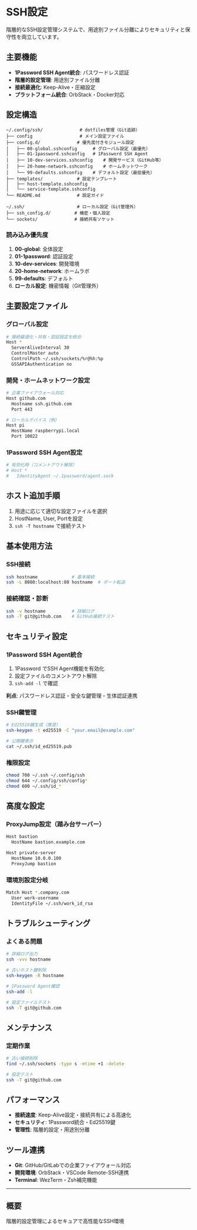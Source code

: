 # SSH設定

階層的なSSH設定管理システムで、用途別ファイル分離によりセキュリティと保守性を両立しています。

## 主要機能

- **1Password SSH Agent統合**: パスワードレス認証
- **階層的設定管理**: 用途別ファイル分離
- **接続最適化**: Keep-Alive・圧縮設定
- **プラットフォーム統合**: OrbStack・Docker対応

## 設定構造

```text
~/.config/ssh/              # dotfiles管理（Git追跡）
├── config                  # メイン設定ファイル
├── config.d/              # 優先度付きモジュール設定
│   ├── 00-global.sshconfig      # グローバル設定（最優先）
│   ├── 01-1password.sshconfig   # 1Password SSH Agent
│   ├── 10-dev-services.sshconfig    # 開発サービス（GitHub等）
│   ├── 20-home-network.sshconfig    # ホームネットワーク
│   └── 99-defaults.sshconfig    # デフォルト設定（最低優先）
├── templates/             # 設定テンプレート
│   ├── host-template.sshconfig
│   └── service-template.sshconfig
└── README.md              # 設定ガイド

~/.ssh/                    # ローカル設定（Git管理外）
├── ssh_config.d/         # 機密・個人設定
└── sockets/              # 接続共有ソケット
```

### 読み込み優先度

1. **00-global**: 全体設定
2. **01-1password**: 認証設定
3. **10-dev-services**: 開発環境
4. **20-home-network**: ホームラボ
5. **99-defaults**: デフォルト
6. **ローカル設定**: 機密情報（Git管理外）

## 主要設定ファイル

### グローバル設定

```bash
# 接続最適化・共有・認証設定を統合
Host *
  ServerAliveInterval 30
  ControlMaster auto
  ControlPath ~/.ssh/sockets/%r@%h:%p
  GSSAPIAuthentication no
```

### 開発・ホームネットワーク設定

```bash
# 企業ファイアウォール対応
Host github.com
  Hostname ssh.github.com
  Port 443

# ローカルデバイス（例）
Host pi
  HostName raspberrypi.local
  Port 10022
```

### 1Password SSH Agent設定

```bash
# 有効化時（コメントアウト解除）
# Host *
#   IdentityAgent ~/.1password/agent.sock
```

## ホスト追加手順

1. 用途に応じて適切な設定ファイルを選択
2. HostName, User, Portを設定
3. `ssh -T hostname` で接続テスト

## 基本使用方法

### SSH接続

```bash
ssh hostname             # 基本接続
ssh -L 8080:localhost:80 hostname  # ポート転送
```

### 接続確認・診断

```bash
ssh -v hostname          # 詳細ログ
ssh -T git@github.com    # GitHub接続テスト
```

## セキュリティ設定

### 1Password SSH Agent統合

1. 1Password でSSH Agent機能を有効化
2. 設定ファイルのコメントアウト解除
3. `ssh-add -l` で確認

**利点**: パスワードレス認証・安全な鍵管理・生体認証連携

### SSH鍵管理

```bash
# Ed25519鍵生成（推奨）
ssh-keygen -t ed25519 -C "your.email@example.com"

# 公開鍵表示
cat ~/.ssh/id_ed25519.pub
```

### 権限設定

```bash
chmod 700 ~/.ssh ~/.config/ssh
chmod 644 ~/.config/ssh/config*
chmod 600 ~/.ssh/id_*
```

## 高度な設定

### ProxyJump設定（踏み台サーバー）

```bash
Host bastion
  HostName bastion.example.com

Host private-server
  HostName 10.0.0.100
  ProxyJump bastion
```

### 環境別設定分岐

```bash
Match Host *.company.com
  User work-username
  IdentityFile ~/.ssh/work_id_rsa
```

## トラブルシューティング

### よくある問題

```bash
# 詳細ログ出力
ssh -vvv hostname

# 古いホスト鍵削除
ssh-keygen -R hostname

# 1Password Agent確認
ssh-add -l

# 設定ファイルテスト
ssh -T git@github.com
```

## メンテナンス

### 定期作業

```bash
# 古い接続削除
find ~/.ssh/sockets -type s -mtime +1 -delete

# 設定テスト
ssh -T git@github.com
```

## パフォーマンス

- **接続速度**: Keep-Alive設定・接続共有による高速化
- **セキュリティ**: 1Password統合・Ed25519鍵
- **管理性**: 階層的設定・用途別分離

## ツール連携

- **Git**: GitHub/GitLabでの企業ファイアウォール対応
- **開発環境**: OrbStack・VSCode Remote-SSH連携
- **Terminal**: WezTerm・Zsh補完機能

---

## 概要

階層的設定管理によるセキュアで高性能なSSH環境
